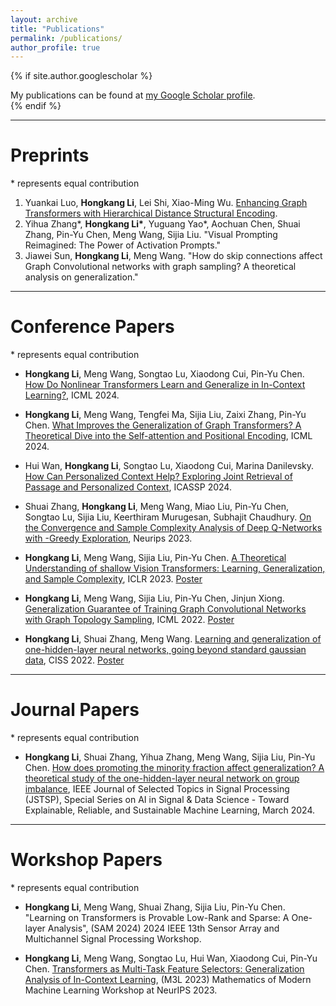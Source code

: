 ```yaml
---
layout: archive
title: "Publications"
permalink: /publications/
author_profile: true
---
```


{% if site.author.googlescholar %}
  <div class="wordwrap">My publications can be found at <a href="{{site.author.googlescholar}}">my Google Scholar profile</a>.</div>
{% endif %}

<!---{% include base_path %}-->

------

# Preprints
\* represents equal contribution
1. Yuankai Luo, **Hongkang Li**, Lei Shi, Xiao-Ming Wu. [Enhancing Graph Transformers with Hierarchical Distance Structural Encoding](https://arxiv.org/pdf/2308.11129).
2. Yihua Zhang\*, **Hongkang Li\***, Yuguang Yao\*, Aochuan Chen, Shuai Zhang, Pin-Yu Chen, Meng Wang, Sijia Liu. "Visual Prompting Reimagined: The Power of Activation Prompts."
3. Jiawei Sun, **Hongkang Li**, Meng Wang. "How do skip connections affect Graph Convolutional networks with graph sampling? A theoretical analysis on generalization."

------

# Conference Papers
\* represents equal contribution

* **Hongkang Li**, Meng Wang, Songtao Lu, Xiaodong Cui, Pin-Yu Chen. [How Do Nonlinear Transformers Learn and Generalize in In-Context Learning?](https://arxiv.org/pdf/2402.15607), ICML 2024.
* **Hongkang Li**, Meng Wang, Tengfei Ma, Sijia Liu, Zaixi Zhang, Pin-Yu Chen. [What Improves the Generalization of Graph Transformers? A Theoretical Dive into the Self-attention and Positional Encoding](https://arxiv.org/pdf/2406.01977), ICML 2024.
* Hui Wan, **Hongkang Li**, Songtao Lu, Xiaodong Cui, Marina Danilevsky. [	
How Can Personalized Context Help? Exploring Joint Retrieval of Passage and Personalized Context](https://arxiv.org/pdf/2308.13760), ICASSP 2024.


* Shuai Zhang, **Hongkang Li**, Meng Wang, Miao Liu, Pin-Yu Chen, Songtao Lu, Sijia Liu, Keerthiram Murugesan, Subhajit Chaudhury. [On the Convergence and Sample Complexity Analysis of Deep Q-Networks with -Greedy Exploration](https://arxiv.org/pdf/2310.16173), Neurips 2023. 
* **Hongkang Li**, Meng Wang, Sijia Liu, Pin-Yu Chen. [A Theoretical Understanding of shallow Vision Transformers: Learning, Generalization, and Sample Complexity](https://arxiv.org/pdf/2302.06015), ICLR 2023. [Poster](https://lohek330.github.io/lihongkang.github.io/files/transformer_analysis.pdf)


* **Hongkang Li**, Meng Wang, Sijia Liu, Pin-Yu Chen, Jinjun Xiong. [Generalization Guarantee of Training Graph Convolutional Networks with
Graph Topology Sampling](https://arxiv.org/pdf/2207.03584), ICML 2022. [Poster](https://lohek330.github.io/lihongkang.github.io/files/GNN_sampling_slides.pdf)
* **Hongkang Li**, Shuai Zhang, Meng Wang. [Learning and generalization of one-hidden-layer neural networks, going beyond standard gaussian data](https://arxiv.org/pdf/2207.03615), CISS 2022. [Poster](https://lohek330.github.io/lihongkang.github.io/files/CISS_mixed_Gaussian.pdf)

------

# Journal Papers
\* represents equal contribution
* **Hongkang Li**, Shuai Zhang, Yihua Zhang, Meng Wang, Sijia Liu, Pin-Yu Chen. [How does promoting the minority fraction affect generalization? A theoretical study of the one-hidden-layer neural network on group imbalance](https://arxiv.org/pdf/2403.07310), IEEE Journal of Selected Topics in Signal Processing (JSTSP), Special Series on AI in Signal & Data Science - Toward Explainable, Reliable, and Sustainable Machine Learning, March 2024. 

------

# Workshop Papers
\* represents equal contribution

* **Hongkang Li**, Meng Wang, Shuai Zhang, Sijia Liu, Pin-Yu Chen. "Learning on Transformers is Provable Low-Rank and Sparse: A One-layer Analysis", (SAM 2024) 2024 IEEE 13th Sensor Array and Multichannel Signal Processing Workshop.
   

* **Hongkang Li**, Meng Wang, Songtao Lu, Hui Wan, Xiaodong Cui, Pin-Yu Chen. [Transformers as Multi-Task Feature Selectors: Generalization Analysis of In-Context Learning](https://openreview.net/pdf?id=BMQ4i2RVbE), (M3L 2023) Mathematics of Modern Machine Learning Workshop at NeurIPS 2023.


<!---
{% for post in site.publications reversed %}
  {% include archive-single.html %}
{% endfor %}
-->
